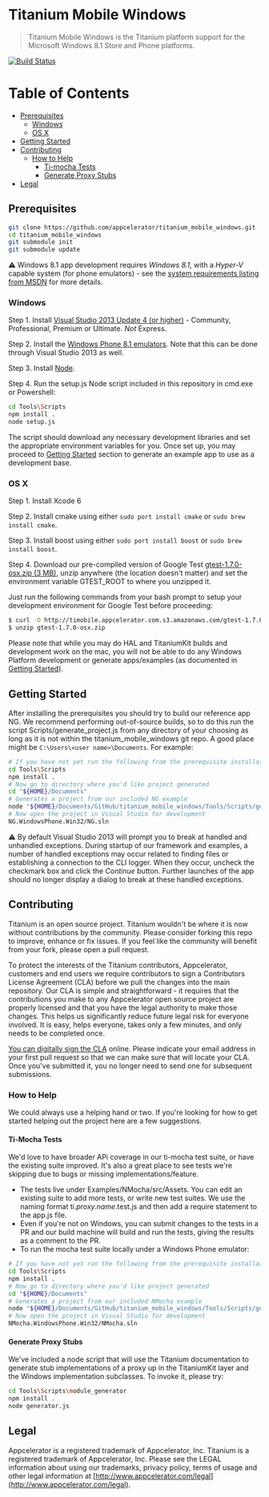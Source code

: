 # Titanium Mobile Windows

> Titanium Mobile Windows is the Titanium platform support for the Microsoft Windows 8.1 Store and Phone platforms.

[![Build Status](http://studio-jenkins.appcelerator.org/buildStatus/icon?job=titanium_mobile_windows)](http://studio-jenkins.appcelerator.org/job/titanium_mobile_windows/)

Table of Contents
=================

  * [Prerequisites](#prerequisites)
    * [Windows](#windows)
    * [OS X](#os-x)
  * [Getting Started](#getting-started)
  * [Contributing](#contributing)
    * [How to Help](#how-to-help)
      * [Ti-mocha Tests](#ti-mocha-tests)
      * [Generate Proxy Stubs](#generate-proxy-stubs)
  * [Legal](#legal)

## Prerequisites

```bash
git clone https://github.com/appcelerator/titanium_mobile_windows.git
cd titanium_mobile_windows
git submodule init
git submodule update
```

:warning: Windows 8.1 app development requires *Windows 8.1*, with a *Hyper-V* capable system (for phone emulators) - see the [system requirements listing from MSDN](https://msdn.microsoft.com/en-us/library/windows/apps/ff626524%28v=vs.105%29.aspx) for more details.

### Windows

Step 1. Install [Visual Studio 2013 Update 4 (or higher)](https://www.visualstudio.com/en-us/downloads/download-visual-studio-vs.aspx) - Community, Professional, Premium or Ultimate. *Not* Express.

Step 2. Install the [Windows Phone 8.1 emulators](https://dev.windows.com/en-us/develop/download-phone-sdk). Note that this can be done through Visual Studio 2013 as well.

Step 3. Install [Node](https://nodejs.org/download/).

Step 4. Run the setup.js Node script included in this repository in cmd.exe or Powershell:
```bash
cd Tools\Scripts
npm install .
node setup.js
```

The script should download any necessary development libraries and set the appropriate environment variables for you. Once set up, you may proceed to [Getting Started](#getting-started) section to generate an example app to use as a development base.

### OS X

Step 1. Install Xcode 6

Step 2. Install cmake using either `sudo port install cmake` or `sudo brew install cmake`.

Step 3. Install boost using either `sudo port install boost` or `sudo brew install boost`.

Step 4. Download our pre-compiled version of Google Test [gtest-1.7.0-osx.zip (3 MB)](http://timobile.appcelerator.com.s3.amazonaws.com/gtest-1.7.0-osx.zip), unzip anywhere (the location doesn't matter) and set the environment variable GTEST_ROOT to where you unzipped it.

Just run the following commands from your bash prompt to setup your development environment for Google Test before proceeding:

```bash
$ curl -O http://timobile.appcelerator.com.s3.amazonaws.com/gtest-1.7.0-osx.zip
$ unzip gtest-1.7.0-osx.zip
```

Please note that while you may do HAL and TitaniumKit builds and development work on the mac, you will not be able to do any Windows Platform development or generate apps/examples (as documented in [Getting Started](#getting-started)).

## Getting Started

After installing the prerequisites you should try to build our
reference app NG. We recommend performing out-of-source builds,
so to do this run the script Scripts/generate_project.js from any
directory of your choosing as long as it is not within the
titanium_mobile_windows git repo. A good place might be
`C:\Users\<user name>\Documents`. For example:

```bash
# If you have not yet run the following from the prerequisite installation steps above, please do:
cd Tools\Scripts
npm install .
# Now go to directory where you'd like project generated
cd "${HOME}/Documents"
# Generates a project from our included NG example
node "${HOME}/Documents/GitHub/titanium_mobile_windows/Tools/Scripts/generate_project.js" new NG
# Now open the project in Visual Studio for development
NG.WindowsPhone.Win32/NG.sln
```
:warning: By default Visual Studio 2013 will prompt you to break at handled and unhandled exceptions. During startup of our framework and examples, a number of handled exceptions may occur related to finding files or establishing a connection to the CLI logger. When they occur, uncheck the checkmark box and click the *Continue* button. Further launches of the app should no longer display a dialog to break at these handled exceptions.

## Contributing

Titanium is an open source project.  Titanium wouldn't be where it is
now without contributions by the community. Please consider forking
this repo to improve, enhance or fix issues. If you feel like the
community will benefit from your fork, please open a pull request.

To protect the interests of the Titanium contributors, Appcelerator,
customers and end users we require contributors to sign a Contributors
License Agreement (CLA) before we pull the changes into the main
repository. Our CLA is simple and straightforward - it requires that
the contributions you make to any Appcelerator open source project are
properly licensed and that you have the legal authority to make those
changes. This helps us significantly reduce future legal risk for
everyone involved. It is easy, helps everyone, takes only a few
minutes, and only needs to be completed once.

[You can digitally sign the CLA](https://cla.appcelerator.com/) online. Please
indicate your email address in your first pull request so that we can
make sure that will locate your CLA.  Once you've submitted it, you no
longer need to send one for subsequent submissions.

### How to Help

We could always use a helping hand or two. If you're looking for how to get started helping out the project here are a few suggestions.

#### Ti-Mocha Tests
We'd love to have broader APi coverage in our ti-mocha test suite, or have the existing suite improved. It's also a great place to see tests we're skipping due to bugs or missing implementations/feature.
  - The tests live under Examples/NMocha/src/Assets. You can edit an existing suite to add more tests, or write new test suites. We use the naming format ti._proxy.name_.test.js and then add a require statement to the app.js file.
  - Even if you're not on Windows, you can submit changes to the tests in a PR and our build machine will build and run the tests, giving the results as a comment to the PR.
  - To run the mocha test suite locally under a Windows Phone emulator:
```bash
# If you have not yet run the following from the prerequisite installation steps above, please do:
cd Tools\Scripts
npm install .
# Now go to directory where you'd like project generated
cd "${HOME}/Documents"
# Generates a project from our included NMocha example
node "${HOME}/Documents/GitHub/titanium_mobile_windows/Tools/Scripts/generate_project.js" new NMocha
# Now open the project in Visual Studio for development
NMocha.WindowsPhone.Win32/NMocha.sln
```

#### Generate Proxy Stubs
We've included a node script that will use the Titanium documentation to generate stub implementations of a proxy up in the TitaniumKit layer and the Windows implementation subclasses. To invoke it, please try:
```bash
cd Tools\Scripts\module_generator
npm install .
node generator.js
```

## Legal

Appcelerator is a registered trademark of Appcelerator, Inc. Titanium is a registered trademark of Appcelerator, Inc.  Please see the LEGAL information about using our trademarks, privacy policy, terms of usage and other legal information at [http://www.appcelerator.com/legal](http://www.appcelerator.com/legal).



